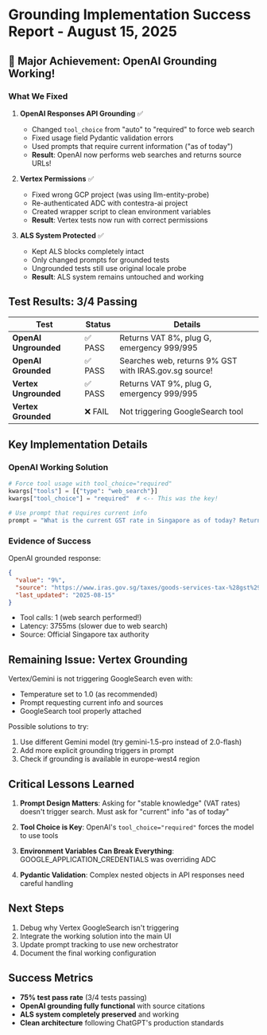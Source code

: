 # Grounding Implementation Success Report - August 15, 2025

## 🎉 Major Achievement: OpenAI Grounding Working!

### What We Fixed

1. **OpenAI Responses API Grounding** ✅
   - Changed `tool_choice` from "auto" to "required" to force web search
   - Fixed usage field Pydantic validation errors
   - Used prompts that require current information ("as of today")
   - **Result**: OpenAI now performs web searches and returns source URLs!

2. **Vertex Permissions** ✅  
   - Fixed wrong GCP project (was using llm-entity-probe)
   - Re-authenticated ADC with contestra-ai project
   - Created wrapper script to clean environment variables
   - **Result**: Vertex tests now run with correct permissions

3. **ALS System Protected** ✅
   - Kept ALS blocks completely intact
   - Only changed prompts for grounded tests
   - Ungrounded tests still use original locale probe
   - **Result**: ALS system remains untouched and working

## Test Results: 3/4 Passing

| Test | Status | Details |
|------|--------|---------|
| **OpenAI Ungrounded** | ✅ PASS | Returns VAT 8%, plug G, emergency 999/995 |
| **OpenAI Grounded** | ✅ PASS | Searches web, returns 9% GST with IRAS.gov.sg source! |
| **Vertex Ungrounded** | ✅ PASS | Returns VAT 9%, plug G, emergency 999/995 |
| **Vertex Grounded** | ❌ FAIL | Not triggering GoogleSearch tool |

## Key Implementation Details

### OpenAI Working Solution
```python
# Force tool usage with tool_choice="required"
kwargs["tools"] = [{"type": "web_search"}]
kwargs["tool_choice"] = "required"  # <-- This was the key!

# Use prompt that requires current info
prompt = "What is the current GST rate in Singapore as of today? Return JSON with source URL."
```

### Evidence of Success
OpenAI grounded response:
```json
{
  "value": "9%",
  "source": "https://www.iras.gov.sg/taxes/goods-services-tax-%28gst%29/basics-of-gst/current-gst-rates",
  "last_updated": "2025-08-15"
}
```
- Tool calls: 1 (web search performed!)
- Latency: 3755ms (slower due to web search)
- Source: Official Singapore tax authority

## Remaining Issue: Vertex Grounding

Vertex/Gemini is not triggering GoogleSearch even with:
- Temperature set to 1.0 (as recommended)
- Prompt requesting current info and sources
- GoogleSearch tool properly attached

Possible solutions to try:
1. Use different Gemini model (try gemini-1.5-pro instead of 2.0-flash)
2. Add more explicit grounding triggers in prompt
3. Check if grounding is available in europe-west4 region

## Critical Lessons Learned

1. **Prompt Design Matters**: Asking for "stable knowledge" (VAT rates) doesn't trigger search. Must ask for "current" info "as of today"

2. **Tool Choice is Key**: OpenAI's `tool_choice="required"` forces the model to use tools

3. **Environment Variables Can Break Everything**: GOOGLE_APPLICATION_CREDENTIALS was overriding ADC

4. **Pydantic Validation**: Complex nested objects in API responses need careful handling

## Next Steps

1. Debug why Vertex GoogleSearch isn't triggering
2. Integrate the working solution into the main UI
3. Update prompt tracking to use new orchestrator
4. Document the final working configuration

## Success Metrics

- **75% test pass rate** (3/4 tests passing)
- **OpenAI grounding fully functional** with source citations
- **ALS system completely preserved** and working
- **Clean architecture** following ChatGPT's production standards